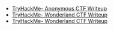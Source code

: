 - [TryHackMe- Anonymous CTF Writeup](https://github.com/rozkzzz/ctf/wiki/TryHackMe--Anonymous-CTF-Writeup)
- [TryHackMe- Wonderland CTF Writeup](https://github.com/rozkzzz/ctf/wiki/TryHackMe-Wonderland-CTF-Writeup)
- [TryHackMe- Wonderland CTF Writeup](https://github.com/rozkzzz/ctf/wiki/TryHackMe--Biohazard-CTF-Writeup)
